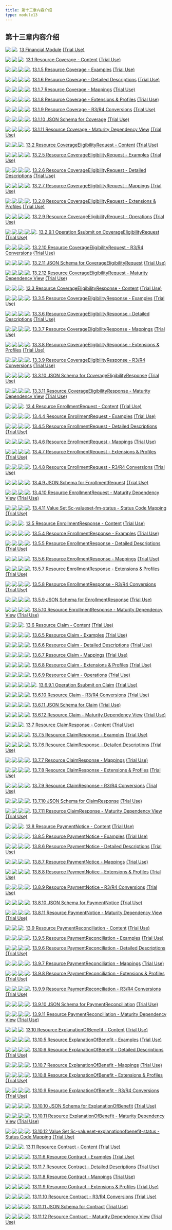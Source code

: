 ```yaml
---
title: 第十三章内容介绍
type: module13
---
```


## 第十三章内容介绍



![.](tbl_spacer.png)![.](icon_page.gif) [13 Financial Module](financial-module.html "Financial Module ") [(Trial Use)](versions.html#std-process)

![.](tbl_spacer.png)![.](tbl_vjoin.png)![.](icon_page.gif) [13.1 Resource Coverage - Content](coverage.html "Resource Coverage - Content ") [(Trial Use)](versions.html#std-process)

![.](tbl_spacer.png)![.](tbl_vline.png)![.](tbl_vjoin.png)![.](icon_page.gif) [13.1.5 Resource Coverage - Examples](coverage-examples.html "Resource Coverage - Examples ") [(Trial Use)](versions.html#std-process)

![.](tbl_spacer.png)![.](tbl_vline.png)![.](tbl_vjoin.png)![.](icon_page.gif) [13.1.6 Resource Coverage - Detailed Descriptions](coverage-definitions.html "Resource Coverage - Detailed Descriptions ") [(Trial Use)](versions.html#std-process)

![.](tbl_spacer.png)![.](tbl_vline.png)![.](tbl_vjoin.png)![.](icon_page.gif) [13.1.7 Resource Coverage - Mappings](coverage-mappings.html "Resource Coverage - Mappings ") [(Trial Use)](versions.html#std-process)

![.](tbl_spacer.png)![.](tbl_vline.png)![.](tbl_vjoin.png)![.](icon_page.gif) [13.1.8 Resource Coverage - Extensions & Profiles](coverage-profiles.html "Resource Coverage - Extensions & Profiles ") [(Trial Use)](versions.html#std-process)

![.](tbl_spacer.png)![.](tbl_vline.png)![.](tbl_vjoin.png)![.](icon_page.gif) [13.1.9 Resource Coverage - R3/R4 Conversions](coverage-version-maps.html "Resource Coverage - R3/R4 Conversions ") [(Trial Use)](versions.html#std-process)

![.](tbl_spacer.png)![.](tbl_vline.png)![.](tbl_vjoin.png)![.](icon_page.gif) [13.1.10 JSON Schema for Coverage](coverage.schema.json.html "JSON Schema for Coverage ") [(Trial Use)](versions.html#std-process)

![.](tbl_spacer.png)![.](tbl_vline.png)![.](tbl_vjoin_end.png)![.](icon_page.gif) [13.1.11 Resource Coverage - Maturity Dependency View](coverage-dependencies.html "Resource Coverage - Maturity Dependency View ") [(Trial Use)](versions.html#std-process)

![.](tbl_spacer.png)![.](tbl_vjoin.png)![.](icon_page.gif) [13.2 Resource CoverageEligibilityRequest - Content](coverageeligibilityrequest.html "Resource CoverageEligibilityRequest - Content ") [(Trial Use)](versions.html#std-process)

![.](tbl_spacer.png)![.](tbl_vline.png)![.](tbl_vjoin.png)![.](icon_page.gif) [13.2.5 Resource CoverageEligibilityRequest - Examples](coverageeligibilityrequest-examples.html "Resource CoverageEligibilityRequest - Examples ") [(Trial Use)](versions.html#std-process)

![.](tbl_spacer.png)![.](tbl_vline.png)![.](tbl_vjoin.png)![.](icon_page.gif) [13.2.6 Resource CoverageEligibilityRequest - Detailed Descriptions](coverageeligibilityrequest-definitions.html "Resource CoverageEligibilityRequest - Detailed Descriptions ") [(Trial Use)](versions.html#std-process)

![.](tbl_spacer.png)![.](tbl_vline.png)![.](tbl_vjoin.png)![.](icon_page.gif) [13.2.7 Resource CoverageEligibilityRequest - Mappings](coverageeligibilityrequest-mappings.html "Resource CoverageEligibilityRequest - Mappings ") [(Trial Use)](versions.html#std-process)

![.](tbl_spacer.png)![.](tbl_vline.png)![.](tbl_vjoin.png)![.](icon_page.gif) [13.2.8 Resource CoverageEligibilityRequest - Extensions & Profiles](coverageeligibilityrequest-profiles.html "Resource CoverageEligibilityRequest - Extensions & Profiles ") [(Trial Use)](versions.html#std-process)

![.](tbl_spacer.png)![.](tbl_vline.png)![.](tbl_vjoin.png)![.](icon_page.gif) [13.2.9 Resource CoverageEligibilityRequest - Operations](coverageeligibilityrequest-operations.html "Resource CoverageEligibilityRequest - Operations ") [(Trial Use)](versions.html#std-process)

![.](tbl_spacer.png)![.](tbl_vline.png)![.](tbl_vline.png)![.](tbl_vjoin_end.png)![.](icon_page.gif) [13.2.9.1 Operation $submit on CoverageEligibilityRequest](coverageeligibilityrequest-operation-submit.html "Operation $submit on CoverageEligibilityRequest ") [(Trial Use)](versions.html#std-process)

![.](tbl_spacer.png)![.](tbl_vline.png)![.](tbl_vjoin.png)![.](icon_page.gif) [13.2.10 Resource CoverageEligibilityRequest - R3/R4 Conversions](coverageeligibilityrequest-version-maps.html "Resource CoverageEligibilityRequest - R3/R4 Conversions ") [(Trial Use)](versions.html#std-process)

![.](tbl_spacer.png)![.](tbl_vline.png)![.](tbl_vjoin.png)![.](icon_page.gif) [13.2.11 JSON Schema for CoverageEligibilityRequest](coverageeligibilityrequest.schema.json.html "JSON Schema for CoverageEligibilityRequest ") [(Trial Use)](versions.html#std-process)

![.](tbl_spacer.png)![.](tbl_vline.png)![.](tbl_vjoin_end.png)![.](icon_page.gif) [13.2.12 Resource CoverageEligibilityRequest - Maturity Dependency View](coverageeligibilityrequest-dependencies.html "Resource CoverageEligibilityRequest - Maturity Dependency View ") [(Trial Use)](versions.html#std-process)

![.](tbl_spacer.png)![.](tbl_vjoin.png)![.](icon_page.gif) [13.3 Resource CoverageEligibilityResponse - Content](coverageeligibilityresponse.html "Resource CoverageEligibilityResponse - Content ") [(Trial Use)](versions.html#std-process)

![.](tbl_spacer.png)![.](tbl_vline.png)![.](tbl_vjoin.png)![.](icon_page.gif) [13.3.5 Resource CoverageEligibilityResponse - Examples](coverageeligibilityresponse-examples.html "Resource CoverageEligibilityResponse - Examples ") [(Trial Use)](versions.html#std-process)

![.](tbl_spacer.png)![.](tbl_vline.png)![.](tbl_vjoin.png)![.](icon_page.gif) [13.3.6 Resource CoverageEligibilityResponse - Detailed Descriptions](coverageeligibilityresponse-definitions.html "Resource CoverageEligibilityResponse - Detailed Descriptions ") [(Trial Use)](versions.html#std-process)

![.](tbl_spacer.png)![.](tbl_vline.png)![.](tbl_vjoin.png)![.](icon_page.gif) [13.3.7 Resource CoverageEligibilityResponse - Mappings](coverageeligibilityresponse-mappings.html "Resource CoverageEligibilityResponse - Mappings ") [(Trial Use)](versions.html#std-process)

![.](tbl_spacer.png)![.](tbl_vline.png)![.](tbl_vjoin.png)![.](icon_page.gif) [13.3.8 Resource CoverageEligibilityResponse - Extensions & Profiles](coverageeligibilityresponse-profiles.html "Resource CoverageEligibilityResponse - Extensions & Profiles ") [(Trial Use)](versions.html#std-process)

![.](tbl_spacer.png)![.](tbl_vline.png)![.](tbl_vjoin.png)![.](icon_page.gif) [13.3.9 Resource CoverageEligibilityResponse - R3/R4 Conversions](coverageeligibilityresponse-version-maps.html "Resource CoverageEligibilityResponse - R3/R4 Conversions ") [(Trial Use)](versions.html#std-process)

![.](tbl_spacer.png)![.](tbl_vline.png)![.](tbl_vjoin.png)![.](icon_page.gif) [13.3.10 JSON Schema for CoverageEligibilityResponse](coverageeligibilityresponse.schema.json.html "JSON Schema for CoverageEligibilityResponse ") [(Trial Use)](versions.html#std-process)

![.](tbl_spacer.png)![.](tbl_vline.png)![.](tbl_vjoin_end.png)![.](icon_page.gif) [13.3.11 Resource CoverageEligibilityResponse - Maturity Dependency View](coverageeligibilityresponse-dependencies.html "Resource CoverageEligibilityResponse - Maturity Dependency View ") [(Trial Use)](versions.html#std-process)

![.](tbl_spacer.png)![.](tbl_vjoin.png)![.](icon_page.gif) [13.4 Resource EnrollmentRequest - Content](enrollmentrequest.html "Resource EnrollmentRequest - Content ") [(Trial Use)](versions.html#std-process)

![.](tbl_spacer.png)![.](tbl_vline.png)![.](tbl_vjoin.png)![.](icon_page.gif) [13.4.4 Resource EnrollmentRequest - Examples](enrollmentrequest-examples.html "Resource EnrollmentRequest - Examples ") [(Trial Use)](versions.html#std-process)

![.](tbl_spacer.png)![.](tbl_vline.png)![.](tbl_vjoin.png)![.](icon_page.gif) [13.4.5 Resource EnrollmentRequest - Detailed Descriptions](enrollmentrequest-definitions.html "Resource EnrollmentRequest - Detailed Descriptions ") [(Trial Use)](versions.html#std-process)

![.](tbl_spacer.png)![.](tbl_vline.png)![.](tbl_vjoin.png)![.](icon_page.gif) [13.4.6 Resource EnrollmentRequest - Mappings](enrollmentrequest-mappings.html "Resource EnrollmentRequest - Mappings ") [(Trial Use)](versions.html#std-process)

![.](tbl_spacer.png)![.](tbl_vline.png)![.](tbl_vjoin.png)![.](icon_page.gif) [13.4.7 Resource EnrollmentRequest - Extensions & Profiles](enrollmentrequest-profiles.html "Resource EnrollmentRequest - Extensions & Profiles ") [(Trial Use)](versions.html#std-process)

![.](tbl_spacer.png)![.](tbl_vline.png)![.](tbl_vjoin.png)![.](icon_page.gif) [13.4.8 Resource EnrollmentRequest - R3/R4 Conversions](enrollmentrequest-version-maps.html "Resource EnrollmentRequest - R3/R4 Conversions ") [(Trial Use)](versions.html#std-process)

![.](tbl_spacer.png)![.](tbl_vline.png)![.](tbl_vjoin.png)![.](icon_page.gif) [13.4.9 JSON Schema for EnrollmentRequest](enrollmentrequest.schema.json.html "JSON Schema for EnrollmentRequest ") [(Trial Use)](versions.html#std-process)

![.](tbl_spacer.png)![.](tbl_vline.png)![.](tbl_vjoin.png)![.](icon_page.gif) [13.4.10 Resource EnrollmentRequest - Maturity Dependency View](enrollmentrequest-dependencies.html "Resource EnrollmentRequest - Maturity Dependency View ") [(Trial Use)](versions.html#std-process)

![.](tbl_spacer.png)![.](tbl_vline.png)![.](tbl_vjoin_end.png)![.](icon_page.gif) [13.4.11 Value Set Sc-valueset-fm-status - Status Code Mapping](sc-valueset-fm-status.html "Value Set Sc-valueset-fm-status - Status Code Mapping ") [(Trial Use)](versions.html#std-process)

![.](tbl_spacer.png)![.](tbl_vjoin.png)![.](icon_page.gif) [13.5 Resource EnrollmentResponse - Content](enrollmentresponse.html "Resource EnrollmentResponse - Content ") [(Trial Use)](versions.html#std-process)

![.](tbl_spacer.png)![.](tbl_vline.png)![.](tbl_vjoin.png)![.](icon_page.gif) [13.5.4 Resource EnrollmentResponse - Examples](enrollmentresponse-examples.html "Resource EnrollmentResponse - Examples ") [(Trial Use)](versions.html#std-process)

![.](tbl_spacer.png)![.](tbl_vline.png)![.](tbl_vjoin.png)![.](icon_page.gif) [13.5.5 Resource EnrollmentResponse - Detailed Descriptions](enrollmentresponse-definitions.html "Resource EnrollmentResponse - Detailed Descriptions ") [(Trial Use)](versions.html#std-process)

![.](tbl_spacer.png)![.](tbl_vline.png)![.](tbl_vjoin.png)![.](icon_page.gif) [13.5.6 Resource EnrollmentResponse - Mappings](enrollmentresponse-mappings.html "Resource EnrollmentResponse - Mappings ") [(Trial Use)](versions.html#std-process)

![.](tbl_spacer.png)![.](tbl_vline.png)![.](tbl_vjoin.png)![.](icon_page.gif) [13.5.7 Resource EnrollmentResponse - Extensions & Profiles](enrollmentresponse-profiles.html "Resource EnrollmentResponse - Extensions & Profiles ") [(Trial Use)](versions.html#std-process)

![.](tbl_spacer.png)![.](tbl_vline.png)![.](tbl_vjoin.png)![.](icon_page.gif) [13.5.8 Resource EnrollmentResponse - R3/R4 Conversions](enrollmentresponse-version-maps.html "Resource EnrollmentResponse - R3/R4 Conversions ") [(Trial Use)](versions.html#std-process)

![.](tbl_spacer.png)![.](tbl_vline.png)![.](tbl_vjoin.png)![.](icon_page.gif) [13.5.9 JSON Schema for EnrollmentResponse](enrollmentresponse.schema.json.html "JSON Schema for EnrollmentResponse ") [(Trial Use)](versions.html#std-process)

![.](tbl_spacer.png)![.](tbl_vline.png)![.](tbl_vjoin_end.png)![.](icon_page.gif) [13.5.10 Resource EnrollmentResponse - Maturity Dependency View](enrollmentresponse-dependencies.html "Resource EnrollmentResponse - Maturity Dependency View ") [(Trial Use)](versions.html#std-process)

![.](tbl_spacer.png)![.](tbl_vjoin.png)![.](icon_page.gif) [13.6 Resource Claim - Content](claim.html "Resource Claim - Content ") [(Trial Use)](versions.html#std-process)

![.](tbl_spacer.png)![.](tbl_vline.png)![.](tbl_vjoin.png)![.](icon_page.gif) [13.6.5 Resource Claim - Examples](claim-examples.html "Resource Claim - Examples ") [(Trial Use)](versions.html#std-process)

![.](tbl_spacer.png)![.](tbl_vline.png)![.](tbl_vjoin.png)![.](icon_page.gif) [13.6.6 Resource Claim - Detailed Descriptions](claim-definitions.html "Resource Claim - Detailed Descriptions ") [(Trial Use)](versions.html#std-process)

![.](tbl_spacer.png)![.](tbl_vline.png)![.](tbl_vjoin.png)![.](icon_page.gif) [13.6.7 Resource Claim - Mappings](claim-mappings.html "Resource Claim - Mappings ") [(Trial Use)](versions.html#std-process)

![.](tbl_spacer.png)![.](tbl_vline.png)![.](tbl_vjoin.png)![.](icon_page.gif) [13.6.8 Resource Claim - Extensions & Profiles](claim-profiles.html "Resource Claim - Extensions & Profiles ") [(Trial Use)](versions.html#std-process)

![.](tbl_spacer.png)![.](tbl_vline.png)![.](tbl_vjoin.png)![.](icon_page.gif) [13.6.9 Resource Claim - Operations](claim-operations.html "Resource Claim - Operations ") [(Trial Use)](versions.html#std-process)

![.](tbl_spacer.png)![.](tbl_vline.png)![.](tbl_vline.png)![.](tbl_vjoin_end.png)![.](icon_page.gif) [13.6.9.1 Operation $submit on Claim](claim-operation-submit.html "Operation $submit on Claim ") [(Trial Use)](versions.html#std-process)

![.](tbl_spacer.png)![.](tbl_vline.png)![.](tbl_vjoin.png)![.](icon_page.gif) [13.6.10 Resource Claim - R3/R4 Conversions](claim-version-maps.html "Resource Claim - R3/R4 Conversions ") [(Trial Use)](versions.html#std-process)

![.](tbl_spacer.png)![.](tbl_vline.png)![.](tbl_vjoin.png)![.](icon_page.gif) [13.6.11 JSON Schema for Claim](claim.schema.json.html "JSON Schema for Claim ") [(Trial Use)](versions.html#std-process)

![.](tbl_spacer.png)![.](tbl_vline.png)![.](tbl_vjoin_end.png)![.](icon_page.gif) [13.6.12 Resource Claim - Maturity Dependency View](claim-dependencies.html "Resource Claim - Maturity Dependency View ") [(Trial Use)](versions.html#std-process)

![.](tbl_spacer.png)![.](tbl_vjoin.png)![.](icon_page.gif) [13.7 Resource ClaimResponse - Content](claimresponse.html "Resource ClaimResponse - Content ") [(Trial Use)](versions.html#std-process)

![.](tbl_spacer.png)![.](tbl_vline.png)![.](tbl_vjoin.png)![.](icon_page.gif) [13.7.5 Resource ClaimResponse - Examples](claimresponse-examples.html "Resource ClaimResponse - Examples ") [(Trial Use)](versions.html#std-process)

![.](tbl_spacer.png)![.](tbl_vline.png)![.](tbl_vjoin.png)![.](icon_page.gif) [13.7.6 Resource ClaimResponse - Detailed Descriptions](claimresponse-definitions.html "Resource ClaimResponse - Detailed Descriptions ") [(Trial Use)](versions.html#std-process)

![.](tbl_spacer.png)![.](tbl_vline.png)![.](tbl_vjoin.png)![.](icon_page.gif) [13.7.7 Resource ClaimResponse - Mappings](claimresponse-mappings.html "Resource ClaimResponse - Mappings ") [(Trial Use)](versions.html#std-process)

![.](tbl_spacer.png)![.](tbl_vline.png)![.](tbl_vjoin.png)![.](icon_page.gif) [13.7.8 Resource ClaimResponse - Extensions & Profiles](claimresponse-profiles.html "Resource ClaimResponse - Extensions & Profiles ") [(Trial Use)](versions.html#std-process)

![.](tbl_spacer.png)![.](tbl_vline.png)![.](tbl_vjoin.png)![.](icon_page.gif) [13.7.9 Resource ClaimResponse - R3/R4 Conversions](claimresponse-version-maps.html "Resource ClaimResponse - R3/R4 Conversions ") [(Trial Use)](versions.html#std-process)

![.](tbl_spacer.png)![.](tbl_vline.png)![.](tbl_vjoin.png)![.](icon_page.gif) [13.7.10 JSON Schema for ClaimResponse](claimresponse.schema.json.html "JSON Schema for ClaimResponse ") [(Trial Use)](versions.html#std-process)

![.](tbl_spacer.png)![.](tbl_vline.png)![.](tbl_vjoin_end.png)![.](icon_page.gif) [13.7.11 Resource ClaimResponse - Maturity Dependency View](claimresponse-dependencies.html "Resource ClaimResponse - Maturity Dependency View ") [(Trial Use)](versions.html#std-process)

![.](tbl_spacer.png)![.](tbl_vjoin.png)![.](icon_page.gif) [13.8 Resource PaymentNotice - Content](paymentnotice.html "Resource PaymentNotice - Content ") [(Trial Use)](versions.html#std-process)

![.](tbl_spacer.png)![.](tbl_vline.png)![.](tbl_vjoin.png)![.](icon_page.gif) [13.8.5 Resource PaymentNotice - Examples](paymentnotice-examples.html "Resource PaymentNotice - Examples ") [(Trial Use)](versions.html#std-process)

![.](tbl_spacer.png)![.](tbl_vline.png)![.](tbl_vjoin.png)![.](icon_page.gif) [13.8.6 Resource PaymentNotice - Detailed Descriptions](paymentnotice-definitions.html "Resource PaymentNotice - Detailed Descriptions ") [(Trial Use)](versions.html#std-process)

![.](tbl_spacer.png)![.](tbl_vline.png)![.](tbl_vjoin.png)![.](icon_page.gif) [13.8.7 Resource PaymentNotice - Mappings](paymentnotice-mappings.html "Resource PaymentNotice - Mappings ") [(Trial Use)](versions.html#std-process)

![.](tbl_spacer.png)![.](tbl_vline.png)![.](tbl_vjoin.png)![.](icon_page.gif) [13.8.8 Resource PaymentNotice - Extensions & Profiles](paymentnotice-profiles.html "Resource PaymentNotice - Extensions & Profiles ") [(Trial Use)](versions.html#std-process)

![.](tbl_spacer.png)![.](tbl_vline.png)![.](tbl_vjoin.png)![.](icon_page.gif) [13.8.9 Resource PaymentNotice - R3/R4 Conversions](paymentnotice-version-maps.html "Resource PaymentNotice - R3/R4 Conversions ") [(Trial Use)](versions.html#std-process)

![.](tbl_spacer.png)![.](tbl_vline.png)![.](tbl_vjoin.png)![.](icon_page.gif) [13.8.10 JSON Schema for PaymentNotice](paymentnotice.schema.json.html "JSON Schema for PaymentNotice ") [(Trial Use)](versions.html#std-process)

![.](tbl_spacer.png)![.](tbl_vline.png)![.](tbl_vjoin_end.png)![.](icon_page.gif) [13.8.11 Resource PaymentNotice - Maturity Dependency View](paymentnotice-dependencies.html "Resource PaymentNotice - Maturity Dependency View ") [(Trial Use)](versions.html#std-process)

![.](tbl_spacer.png)![.](tbl_vjoin.png)![.](icon_page.gif) [13.9 Resource PaymentReconciliation - Content](paymentreconciliation.html "Resource PaymentReconciliation - Content ") [(Trial Use)](versions.html#std-process)

![.](tbl_spacer.png)![.](tbl_vline.png)![.](tbl_vjoin.png)![.](icon_page.gif) [13.9.5 Resource PaymentReconciliation - Examples](paymentreconciliation-examples.html "Resource PaymentReconciliation - Examples ") [(Trial Use)](versions.html#std-process)

![.](tbl_spacer.png)![.](tbl_vline.png)![.](tbl_vjoin.png)![.](icon_page.gif) [13.9.6 Resource PaymentReconciliation - Detailed Descriptions](paymentreconciliation-definitions.html "Resource PaymentReconciliation - Detailed Descriptions ") [(Trial Use)](versions.html#std-process)

![.](tbl_spacer.png)![.](tbl_vline.png)![.](tbl_vjoin.png)![.](icon_page.gif) [13.9.7 Resource PaymentReconciliation - Mappings](paymentreconciliation-mappings.html "Resource PaymentReconciliation - Mappings ") [(Trial Use)](versions.html#std-process)

![.](tbl_spacer.png)![.](tbl_vline.png)![.](tbl_vjoin.png)![.](icon_page.gif) [13.9.8 Resource PaymentReconciliation - Extensions & Profiles](paymentreconciliation-profiles.html "Resource PaymentReconciliation - Extensions & Profiles ") [(Trial Use)](versions.html#std-process)

![.](tbl_spacer.png)![.](tbl_vline.png)![.](tbl_vjoin.png)![.](icon_page.gif) [13.9.9 Resource PaymentReconciliation - R3/R4 Conversions](paymentreconciliation-version-maps.html "Resource PaymentReconciliation - R3/R4 Conversions ") [(Trial Use)](versions.html#std-process)

![.](tbl_spacer.png)![.](tbl_vline.png)![.](tbl_vjoin.png)![.](icon_page.gif) [13.9.10 JSON Schema for PaymentReconciliation](paymentreconciliation.schema.json.html "JSON Schema for PaymentReconciliation ") [(Trial Use)](versions.html#std-process)

![.](tbl_spacer.png)![.](tbl_vline.png)![.](tbl_vjoin_end.png)![.](icon_page.gif) [13.9.11 Resource PaymentReconciliation - Maturity Dependency View](paymentreconciliation-dependencies.html "Resource PaymentReconciliation - Maturity Dependency View ") [(Trial Use)](versions.html#std-process)

![.](tbl_spacer.png)![.](tbl_vjoin.png)![.](icon_page.gif) [13.10 Resource ExplanationOfBenefit - Content](explanationofbenefit.html "Resource ExplanationOfBenefit - Content ") [(Trial Use)](versions.html#std-process)

![.](tbl_spacer.png)![.](tbl_vline.png)![.](tbl_vjoin.png)![.](icon_page.gif) [13.10.5 Resource ExplanationOfBenefit - Examples](explanationofbenefit-examples.html "Resource ExplanationOfBenefit - Examples ") [(Trial Use)](versions.html#std-process)

![.](tbl_spacer.png)![.](tbl_vline.png)![.](tbl_vjoin.png)![.](icon_page.gif) [13.10.6 Resource ExplanationOfBenefit - Detailed Descriptions](explanationofbenefit-definitions.html "Resource ExplanationOfBenefit - Detailed Descriptions ") [(Trial Use)](versions.html#std-process)

![.](tbl_spacer.png)![.](tbl_vline.png)![.](tbl_vjoin.png)![.](icon_page.gif) [13.10.7 Resource ExplanationOfBenefit - Mappings](explanationofbenefit-mappings.html "Resource ExplanationOfBenefit - Mappings ") [(Trial Use)](versions.html#std-process)

![.](tbl_spacer.png)![.](tbl_vline.png)![.](tbl_vjoin.png)![.](icon_page.gif) [13.10.8 Resource ExplanationOfBenefit - Extensions & Profiles](explanationofbenefit-profiles.html "Resource ExplanationOfBenefit - Extensions & Profiles ") [(Trial Use)](versions.html#std-process)

![.](tbl_spacer.png)![.](tbl_vline.png)![.](tbl_vjoin.png)![.](icon_page.gif) [13.10.9 Resource ExplanationOfBenefit - R3/R4 Conversions](explanationofbenefit-version-maps.html "Resource ExplanationOfBenefit - R3/R4 Conversions ") [(Trial Use)](versions.html#std-process)

![.](tbl_spacer.png)![.](tbl_vline.png)![.](tbl_vjoin.png)![.](icon_page.gif) [13.10.10 JSON Schema for ExplanationOfBenefit](explanationofbenefit.schema.json.html "JSON Schema for ExplanationOfBenefit ") [(Trial Use)](versions.html#std-process)

![.](tbl_spacer.png)![.](tbl_vline.png)![.](tbl_vjoin.png)![.](icon_page.gif) [13.10.11 Resource ExplanationOfBenefit - Maturity Dependency View](explanationofbenefit-dependencies.html "Resource ExplanationOfBenefit - Maturity Dependency View ") [(Trial Use)](versions.html#std-process)

![.](tbl_spacer.png)![.](tbl_vline.png)![.](tbl_vjoin_end.png)![.](icon_page.gif) [13.10.12 Value Set Sc-valueset-explanationofbenefit-status - Status Code Mapping](sc-valueset-explanationofbenefit-status.html "Value Set Sc-valueset-explanationofbenefit-status - Status Code Mapping ") [(Trial Use)](versions.html#std-process)

![.](tbl_spacer.png)![.](tbl_vjoin_end.png)![.](icon_page.gif) [13.11 Resource Contract - Content](contract.html "Resource Contract - Content ") [(Trial Use)](versions.html#std-process)

![.](tbl_spacer.png)![.](tbl_blank.png)![.](tbl_vjoin.png)![.](icon_page.gif) [13.11.6 Resource Contract - Examples](contract-examples.html "Resource Contract - Examples ") [(Trial Use)](versions.html#std-process)

![.](tbl_spacer.png)![.](tbl_blank.png)![.](tbl_vjoin.png)![.](icon_page.gif) [13.11.7 Resource Contract - Detailed Descriptions](contract-definitions.html "Resource Contract - Detailed Descriptions ") [(Trial Use)](versions.html#std-process)

![.](tbl_spacer.png)![.](tbl_blank.png)![.](tbl_vjoin.png)![.](icon_page.gif) [13.11.8 Resource Contract - Mappings](contract-mappings.html "Resource Contract - Mappings ") [(Trial Use)](versions.html#std-process)

![.](tbl_spacer.png)![.](tbl_blank.png)![.](tbl_vjoin.png)![.](icon_page.gif) [13.11.9 Resource Contract - Extensions & Profiles](contract-profiles.html "Resource Contract - Extensions & Profiles ") [(Trial Use)](versions.html#std-process)

![.](tbl_spacer.png)![.](tbl_blank.png)![.](tbl_vjoin.png)![.](icon_page.gif) [13.11.10 Resource Contract - R3/R4 Conversions](contract-version-maps.html "Resource Contract - R3/R4 Conversions ") [(Trial Use)](versions.html#std-process)

![.](tbl_spacer.png)![.](tbl_blank.png)![.](tbl_vjoin.png)![.](icon_page.gif) [13.11.11 JSON Schema for Contract](contract.schema.json.html "JSON Schema for Contract ") [(Trial Use)](versions.html#std-process)

![.](tbl_spacer.png)![.](tbl_blank.png)![.](tbl_vjoin_end.png)![.](icon_page.gif) [13.11.12 Resource Contract - Maturity Dependency View](contract-dependencies.html "Resource Contract - Maturity Dependency View ") [(Trial Use)](versions.html#std-process)
